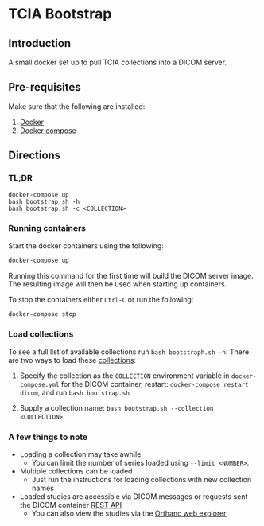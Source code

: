 # TCIA Bootstrap

## Introduction

A small docker set up to pull TCIA collections into a DICOM server.

## Pre-requisites

Make sure that the following are installed:

1. [Docker](https://docs.docker.com/v17.12/install/)
2. [Docker compose](https://docs.docker.com/compose/install/)

## Directions

### TL;DR

```
docker-compose up
bash bootstrap.sh -h
bash bootstrap.sh -c <COLLECTION>
```


### Running containers

Start the docker containers using the following:

```sh
docker-compose up
```

Running this command for the first time will build the DICOM server image.
The resulting image will then be used when starting up containers.

To stop the containers either `Ctrl-C` or run the following:

```sh
docker-compose stop
```

### Load collections

To see a full list of available collections run `bash bootstraph.sh -h`. There are two
ways to load these [collections](https://www.cancerimagingarchive.net):

1. Specify the collection as the `COLLECTION` environment variable in `docker-compose.yml`
   for the DICOM container, restart: `docker-compose restart dicom`, and
   run `bash bootstrap.sh`

2. Supply a collection name: `bash bootstrap.sh --collection <COLLECTION>`.

### A few things to note

- Loading a collection may take awhile
  - You can limit the number of series loaded using `--limit <NUMBER>`.
- Multiple collections can be loaded
  - Just run the instructions for loading collections with new collection names
- Loaded studies are accessible via DICOM messages or requests sent the DICOM container
  [REST API](https://api.orthanc-server.com)
  - You can also view the studies via the [Orthanc web explorer](http://localhost:8042/)
